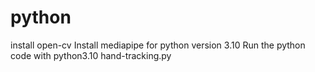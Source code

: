 # python
install open-cv
Install mediapipe for python version 3.10
Run the python code with python3.10 hand-tracking.py
